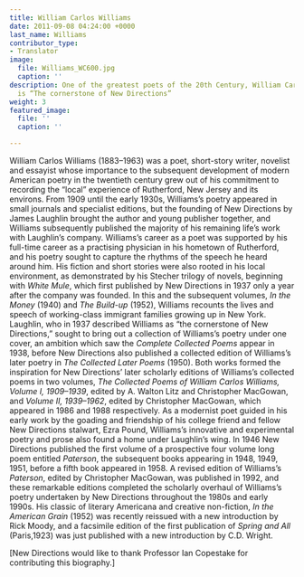 ```yaml
---
title: William Carlos Williams
date: 2011-09-08 04:24:00 +0000
last_name: Williams
contributor_type:
- Translator
image:
  file: Williams_WC600.jpg
  caption: ''
description: One of the greatest poets of the 20th Century, William Carlos Williams
  is “The cornerstone of New Directions”
weight: 3
featured_image:
  file: ''
  caption: ''

---
```

William Carlos Williams (1883–1963) was a poet, short-story writer, novelist and essayist whose importance to the subsequent development of modern American poetry in the twentieth century grew out of his commitment to recording the “local” experience of Rutherford, New Jersey and its environs. From 1909 until the early 1930s, Williams’s poetry appeared in small journals and specialist editions, but the founding of New Directions by James Laughlin brought the author and young publisher together, and Williams subsequently published the majority of his remaining life’s work with Laughlin’s company. Williams’s career as a poet was supported by his full-time career as a practising physician in his hometown of Rutherford, and his poetry sought to capture the rhythms of the speech he heard around him. His fiction and short stories were also rooted in his local environment, as demonstrated by his Stecher trilogy of novels, beginning with _White Mule_, which first published by New Directions in 1937 only a year after the company was founded. In this and the subsequent volumes, _In the Money_ (1940) and _The Build-up_ (1952), Williams recounts the lives and speech of working-class immigrant families growing up in New York. Laughlin, who in 1937 described Williams as “the cornerstone of New Directions,” sought to bring out a collection of Williams’s poetry under one cover, an ambition which saw the _Complete Collected Poems_ appear in 1938, before New Directions also published a collected edition of Williams’s later poetry in _The Collected Later Poems_ (1950). Both works formed the inspiration for New Directions’ later scholarly editions of Williams’s collected poems in two volumes, _The Collected Poems of William Carlos Williams, Volume I, 1909–1939_, edited by A. Walton Litz and Christopher MacGowan, and _Volume II, 1939–1962_, edited by Christopher MacGowan, which appeared in 1986 and 1988 respectively. As a modernist poet guided in his early work by the goading and friendship of his college friend and fellow New Directions stalwart, Ezra Pound, Williams’s innovative and experimental poetry and prose also found a home under Laughlin’s wing. In 1946 New Directions published the first volume of a prospective four volume long poem entitled _Paterson_, the subsequent books appearing in 1948, 1949, 1951, before a fifth book appeared in 1958. A revised edition of Williams’s _Paterson_, edited by Christopher MacGowan, was published in 1992, and these remarkable editions completed the scholarly overhaul of Williams’s poetry undertaken by New Directions throughout the 1980s and early 1990s. His classic of literary Americana and creative non-fiction, _In the American Grain_ (1952) was recently reissued with a new introduction by Rick Moody, and a facsimile edition of the first publication of _Spring and All_ (Paris,1923) was just published with a new introduction by C.D. Wright.

[New Directions would like to thank Professor Ian Copestake for contributing this biography.]


